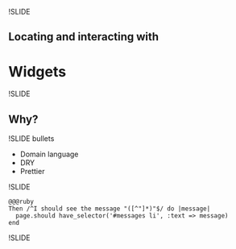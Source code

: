 !SLIDE

## Locating and interacting with
# Widgets

!SLIDE

## Why?

!SLIDE bullets

* Domain language
* DRY
* Prettier

!SLIDE

    @@@ruby
    Then /^I should see the message "([^"]*)"$/ do |message|
      page.should have_selector('#messages li', :text => message)
    end

!SLIDE
